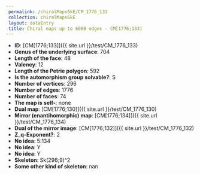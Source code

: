 ```yaml
--- 
 permalink: /chiralMaps6kE/CM_1776_133 
 collection: chiralMaps6kE
 layout: dataEntry
 title: Chiral maps up to 6000 edges - CM[1776;133]
---
```


- **ID**: [CM[1776;133]]({{ site.url }}/test/CM_1776_133)
- **Genus of the underlying surface**: 704
- **Length of the face**: 48
- **Valency**: 12
- **Length of the Petrie polygon**: 592
- **Is the automorphism group solvable?**: S
- **Number of vertices**: 296
- **Number of edges**: 1776
- **Number of faces**: 74
- **The map is self-**: none
- **Dual map**: [CM[1776;130]]({{ site.url }}/test/CM_1776_130)
- **Mirror (enantihomorphic) map**: [CM[1776;134]]({{ site.url }}/test/CM_1776_134)
- **Dual of the mirror image**: [CM[1776;132]]({{ site.url }}/test/CM_1776_132)
- **Z_q-Exponent?**: 2
- **No idea**:  5:134
- **No idea**: Y
- **No idea**: Y
- **Skeleton**: Sk(296;9)^2
- **Some other kind of skeleton**: nan
